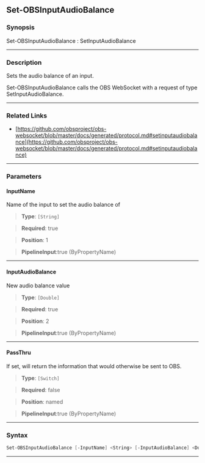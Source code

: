 Set-OBSInputAudioBalance
------------------------
### Synopsis
Set-OBSInputAudioBalance : SetInputAudioBalance

---
### Description

Sets the audio balance of an input.


Set-OBSInputAudioBalance calls the OBS WebSocket with a request of type SetInputAudioBalance.

---
### Related Links
* [https://github.com/obsproject/obs-websocket/blob/master/docs/generated/protocol.md#setinputaudiobalance](https://github.com/obsproject/obs-websocket/blob/master/docs/generated/protocol.md#setinputaudiobalance)



---
### Parameters
#### **InputName**

Name of the input to set the audio balance of



> **Type**: ```[String]```

> **Required**: true

> **Position**: 1

> **PipelineInput**:true (ByPropertyName)



---
#### **InputAudioBalance**

New audio balance value



> **Type**: ```[Double]```

> **Required**: true

> **Position**: 2

> **PipelineInput**:true (ByPropertyName)



---
#### **PassThru**

If set, will return the information that would otherwise be sent to OBS.



> **Type**: ```[Switch]```

> **Required**: false

> **Position**: named

> **PipelineInput**:true (ByPropertyName)



---
### Syntax
```PowerShell
Set-OBSInputAudioBalance [-InputName] <String> [-InputAudioBalance] <Double> [-PassThru] [<CommonParameters>]
```
---
